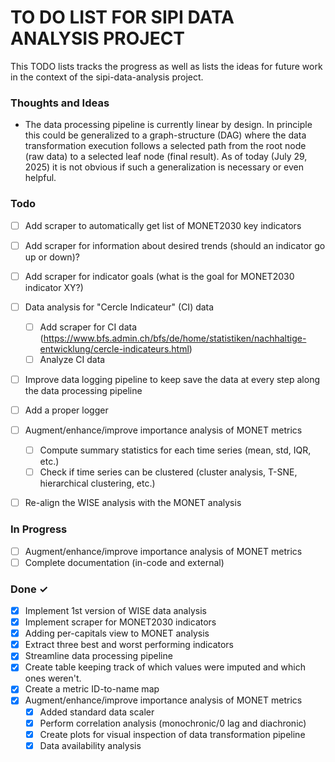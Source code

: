 # TO DO LIST FOR SIPI DATA ANALYSIS PROJECT

This TODO lists tracks the progress as well as lists the
ideas for future work in the context of the sipi-data-analysis
project.

### Thoughts and Ideas
- The data processing pipeline is currently linear by design. In principle this could be generalized
  to a graph-structure (DAG) where the data transformation execution follows a selected path from the
  root node (raw data) to a selected leaf node (final result). As of today (July 29, 2025) it is not
  obvious if such a generalization is necessary or even helpful.


### Todo

- [ ] Add scraper to automatically get list of MONET2030 key indicators
- [ ] Add scraper for information about desired trends (should an indicator go up or down)?
- [ ] Add scraper for indicator goals (what is the goal for MONET2030 indicator XY?)
- [ ] Data analysis for "Cercle Indicateur" (CI) data
  - [ ] Add scraper for CI data (https://www.bfs.admin.ch/bfs/de/home/statistiken/nachhaltige-entwicklung/cercle-indicateurs.html)
  - [ ] Analyze CI data
- [ ] Improve data logging pipeline to keep save the data at every step along the data processing pipeline
- [ ] Add a proper logger 
- [ ] Augment/enhance/improve importance analysis of MONET metrics  
  - [ ] Compute summary statistics for each time series (mean, std, IQR, etc.)
  - [ ] Check if time series can be clustered (cluster analysis, T-SNE, hierarchical clustering, etc.)
- [ ] Re-align the WISE analysis with the MONET analysis


### In Progress
- [ ] Augment/enhance/improve importance analysis of MONET metrics
- [ ] Complete documentation (in-code and external)

### Done ✓

- [x] Implement 1st version of WISE data analysis 
- [x] Implement scraper for MONET2030 indicators 
- [x] Adding per-capitals view to MONET analysis
- [x] Extract three best and worst performing indicators
- [x] Streamline data processing pipeline
- [x] Create table keeping track of which values were imputed and which ones weren't. 
- [x] Create a metric ID-to-name map
- [x] Augment/enhance/improve importance analysis of MONET metrics  
  - [x] Added standard data scaler
  - [x] Perform correlation analysis (monochronic/0 lag and diachronic)
  - [x] Create plots for visual inspection of data transformation pipeline
  - [x] Data availability analysis 
